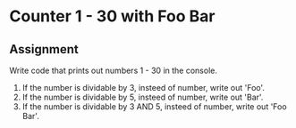 # Counter 1 - 30 with Foo Bar

## Assignment

Write code that prints out numbers 1 - 30 in the console.

1. If the number is dividable by 3, insteed of number, write out 'Foo'.
2. If the number is dividable by 5, insteed of number, write out 'Bar'.
3. If the number is dividable by 3 AND 5, insteed of number, write out 'Foo Bar'.
